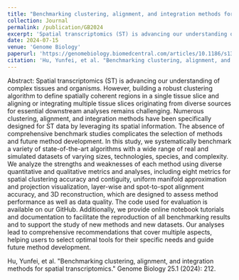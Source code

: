 ```yaml
---
title: "Benchmarking clustering, alignment, and integration methods for spatial transcriptomics"
collection: Journal
permalink: /publication/GB2024
excerpt: 'Spatial transcriptomics (ST) is advancing our understanding of complex tissues and organisms. However, building a robust clustering algorithm to define spatially coherent regions in a single tissue slice and aligning or integrating multiple tissue slices originating from diverse sources for essential downstream analyses remains challenging. Numerous clustering, alignment, and integration methods have been specifically designed for ST data by leveraging its spatial information. The absence of comprehensive benchmark studies complicates the selection of methods and future method development. In this study, we systematically benchmark a variety of state-of-the-art algorithms with a wide range of real and simulated datasets of varying sizes, technologies, species, and complexity. We analyze the strengths and weaknesses of each method using diverse quantitative and qualitative metrics and analyses, including eight metrics for spatial clustering accuracy and contiguity, uniform manifold approximation and projection visualization, layer-wise and spot-to-spot alignment accuracy, and 3D reconstruction, which are designed to assess method performance as well as data quality. The code used for evaluation is available on our GitHub. Additionally, we provide online notebook tutorials and documentation to facilitate the reproduction of all benchmarking results and to support the study of new methods and new datasets. Our analyses lead to comprehensive recommendations that cover multiple aspects, helping users to select optimal tools for their specific needs and guide future method development.'
date: 2024-07-15
venue: 'Genome Biology'
paperurl: 'https://genomebiology.biomedcentral.com/articles/10.1186/s13059-024-03361-0'
citation: 'Hu, Yunfei, et al. "Benchmarking clustering, alignment, and integration methods for spatial transcriptomics." Genome Biology 25.1 (2024): 212.'
---
```

Abstract: Spatial transcriptomics (ST) is advancing our understanding of complex tissues and organisms. However, building a robust clustering algorithm to define spatially coherent regions in a single tissue slice and aligning or integrating multiple tissue slices originating from diverse sources for essential downstream analyses remains challenging. Numerous clustering, alignment, and integration methods have been specifically designed for ST data by leveraging its spatial information. The absence of comprehensive benchmark studies complicates the selection of methods and future method development. In this study, we systematically benchmark a variety of state-of-the-art algorithms with a wide range of real and simulated datasets of varying sizes, technologies, species, and complexity. We analyze the strengths and weaknesses of each method using diverse quantitative and qualitative metrics and analyses, including eight metrics for spatial clustering accuracy and contiguity, uniform manifold approximation and projection visualization, layer-wise and spot-to-spot alignment accuracy, and 3D reconstruction, which are designed to assess method performance as well as data quality. The code used for evaluation is available on our GitHub. Additionally, we provide online notebook tutorials and documentation to facilitate the reproduction of all benchmarking results and to support the study of new methods and new datasets. Our analyses lead to comprehensive recommendations that cover multiple aspects, helping users to select optimal tools for their specific needs and guide future method development.



Hu, Yunfei, et al. "Benchmarking clustering, alignment, and integration methods for spatial transcriptomics." Genome Biology 25.1 (2024): 212.
